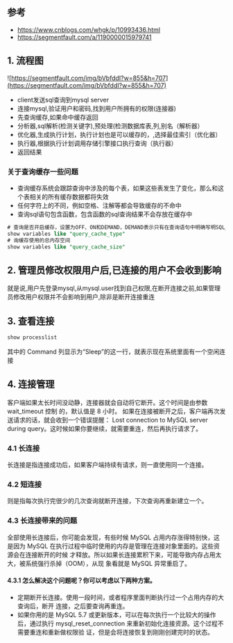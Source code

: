 ## 参考
- https://www.cnblogs.com/whgk/p/10993436.html
- https://segmentfault.com/a/1190000015979741

## 1. 流程图
![https://segmentfault.com/img/bVbfddI?w=855&h=707](https://segmentfault.com/img/bVbfddI?w=855&h=707)
- client发送sql查询到mysql server
- 连接mysql,验证用户和密码,找到用户所拥有的权限(连接器)
- 先查询缓存,如果命中缓存返回
- 分析器,sql解析(检测关键字),预处理(检测数据库表,列,别名（解析器）
- 优化器,生成执行计划，执行计划也是可以缓存的，,选择最佳索引（优化器）
- 执行器,根据执行计划调用存储引擎接口执行查询（执行器）
- 返回结果

### 关于查询缓存一些问题
- 查询缓存系统会跟踪查询中涉及的每个表，如果这些表发生了变化，那么和这个表相关的所有缓存数据都将失效
- 任何字符上的不同，例如空格、注解等都会导致缓存的不命中
- 查询sql语句包含函数，包含函数的sql查询结果不会存放在缓存中
```sql
# 查询是否开启缓存，设置为OFF、ON和DEMAND，DEMAND表示只有在查询语句中明确写明SQL_CACHE的语句才会放入查询缓存
show variables like "query_cache_type"
# 询缓存使用的总内存空间
show variables like "query_cache_size"
```

## 2. 管理员修改权限用户后,已连接的用户不会收到影响
就是说,用户先登录mysql,从mysql.user找到自己权限,在断开连接之前,如果管理员修改用户权限并不会影响到用户,除非是断开连接重连

## 3. 查看连接
```bash
show processlist
```
其中的 Command 列显示为“Sleep”的这一行，就表示现在系统里面有一个空闲连接

## 4. 连接管理
客户端如果太长时间没动静，连接器就会自动将它断开。这个时间是由参数 wait_timeout 控制
的，默认值是 8 小时。 如果在连接被断开之后，客户端再次发送请求的话，就会收到一个错误提醒： Lost connection to MySQL server during query。这时候如果你要继续，就需要重连，然后再执行请求了。
### 4.1 长连接
长连接是指连接成功后，如果客户端持续有请求，则一直使用同一个连接。
### 4.2 短连接
则是指每次执行完很少的几次查询就断开连接，下次查询再重新建立一个。
### 4.3 长连接带来的问题
全部使用长连接后，你可能会发现，有些时候 MySQL 占用内存涨得特别快，这是因为
MySQL 在执行过程中临时使用的内存是管理在连接对象里面的。这些资源会在连接断开的时候
才释放。所以如果长连接累积下来，可能导致内存占用太大，被系统强行杀掉（OOM），从现
象看就是 MySQL 异常重启了。
#### 4.3.1 怎么解决这个问题呢？你可以考虑以下两种方案。
- 定期断开长连接。使用一段时间，或者程序里面判断执行过一个占用内存的大查询后，断开
连接，之后要查询再重连。
- 如果你用的是 MySQL 5.7 或更新版本，可以在每次执行一个比较大的操作后，通过执行
mysql_reset_connection 来重新初始化连接资源。这个过程不需要重连和重新做权限验
证，但是会将连接恢复到刚刚创建完时的状态。